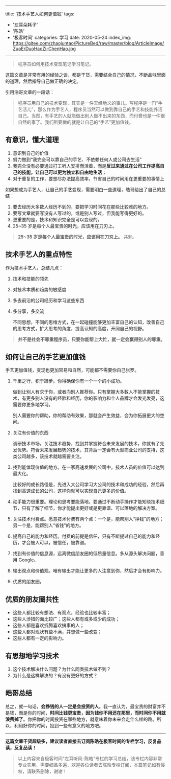 
---
title: '技术手艺人如何更值钱'
tags:
  - '左耳朵耗子'
  - '陈皓'
  - '极客时间'
categories: 学习
date: 2020-05-24
index_img: https://gitee.com/zhaojuntao/PictureBed/raw/master/blog/ArticleImage/ZuoErDuoHaoZi-ChenHao.jpg
---

> 程序员如何用技术变现笔记学习笔记。

这篇文章是非常有用的经验之谈，都是干货，需要结合自己的情况，不断品味里面的道理，然后指导自己做正确的决定。

引用浩哥文章的一段话：

> 程序员用自己的技术变现，其实是一件天经地义的事儿。写程序是一门“手艺活儿”，那么作为手艺人，程序员当然可以做到靠自己的手艺和技能养活自己。当然，有手艺的人就能做出别人做不出来的东西，而付费也是一件很自然的事了。我们所要做的就是让自己的“手艺”更加值钱。

## 有意识，懂大道理

1. 意识到自己的价值
2. 努力做到“我完全可以靠自己的手艺、不依赖任何人或公司去生活”
3. 我完全没有必要通过打工听人安排而活着，而是**反过来通过在公司工作提高自己的技能，让自己可以更为独立和自由地生活**；
4. 对于重复的工作，要想尽办法提高效率，节省自己的时间用在更重要的事情上

如果想成为手艺人，让自己的手艺变现，需要明白一些道理，皓哥给出了自己的总结：

1. 要去经历大多数人经历不到的，要把学习时间花在那些比较难的地方。
2. 要写文章就要写没有人写过的，或是别人写过，但我能写得更好的。
3. 更重要的是，技术和知识完全是可以变现的。
4. 25~35 岁是每个人最宝贵的时光，应该用在刀刃上。

> **25~35 岁是每个人最宝贵的时光，应该用在刀刃上。** 共勉。

## 技术手艺人的重点特性

作为技术手艺人，总结几点：

1. 技术和技能的领先
2. 对技术本质和趋势的敏感度
3. 多去前沿的公司经历和学习这些东西
4. 多分享，多交流

    不同思想，不同的思维方式，在一起碰撞能够更加丰富自己的认知，改善自己的思考方式，扩大思考的角度，提高认知的高度，开阔自己的视野。

> **并不是社会不尊重程序员，只要你能帮上大忙，就一定会赢得别人的尊重。**

## 如何让自己的手艺更加值钱

手艺更加值钱，变现也更加容易和自然，可能都不需要你自己张罗。

1. 千里之行，积于跬步。你得确保你有一个一个的小成功。

    做到让别人有求于你，或者向别人推荐你。只有掌握大多数人不能掌握的技术，有更多别人没有的经验和经历，你的影响力和个人品牌才会发光发亮，这需要你更多地学习。

    别人需要你的帮助，你的帮助有效果，那就会产生效益，会为你拓展更大的空间。

2. 关注有价值的东西

    调研技术市场，关注技术趋势，找到并掌握符合未来发展的技术，你就有了先发优势。符合未来发展趋势的技术，其背后一定会有大型商业公司的支持，这类公司越多，该技术就越需要关注。

3. 找到能体现价值的地方。在一家高速发展的公司中，技术人员的价值可以达到最大化。

    比较好的成长路径是，先进入大公司学习大公司的技术和成功的经验，然后再找到高速成长的公司，这样你就可以实现自己更多的价值。

4. 动手能力很重要。理论和思考要能落地，要通过不断动手操作才能知晓技术细节，只有了解了细节，你才能提出更好或是更靠谱、可以落地的解决方案。
5. 关注技术付费点。愿意技术付费有两个点：一个是，能帮别人“挣钱”的地方；另一个是，能帮别人“省钱”的地方。
6. 提高自己的能力和经历。付费的前提是信任，只有不断提过自己的能力和经历，才会被人可以，被信任，被靠谱。
7. 找到有价值的信息源，远离微信朋友圈的低质量信息。多从源头解决问题，善用 Google。
8. 输出观点和价值观。唯有输出才能让更多的人注意到你，然后才会有影响力。
9. 优质的朋友圈。

## 优质的朋友圈共性

- 这些人都比较有想法、有观点，经验也比较丰富；
- 这些人涉猎的面比较广；这些人都有或多或少的成功；
- 这些人都是喜欢折腾喜欢搞事的人；
- 这些人都对现状有些不满，并想做一些改变；
- 这些人都有一定的影响力。

## 有思想地学习技术

1. 这个技术解决什么问题？为什么同类技术做不到？
2. 为什么是这样解决的？有没有更好的方式？

## 皓哥总结

总之，就一句话，**会挣钱的人一定是会投资的人**。我一直认为，最宝贵的财富并不是钱，而是你的时间，**时间比钱更宝贵，因为钱你不用还在那里，而时间你不用就浪费掉了**。你把你的时间投资在哪些地方，就意味着你未来会走什么样的路。所以，利用好你的时间，投到一些有意义的地方吧。

---

**这篇文章干货超级多，建议读者直接去订阅陈皓在极客时间的专栏学习，反复品读，反复品读！**

> 以上内容来自极客时间“左耳听风-陈皓”专栏的学习总结，该专栏内容非常专业实用，需要细品多遍，欢迎各位读者去陈皓专栏订阅，本篇笔记如有侵权，请联系删除，谢谢！
